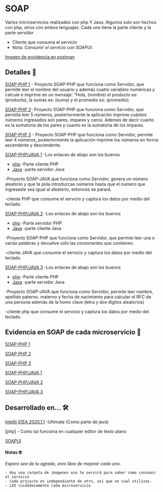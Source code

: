 # SOAP

Varios microservicios realizados con php Y Java.
Algunos solo son hechos con php, otros con ambos lenguajes. 
Cada uno tiene la parte cliente y la parte servidor


  - Cliente que consuma el servicio
  - Nota:  _Consumir el servicio con SOAPUI._

[Imagen de envidencia en postman](https://github.com/UrielRivera2000/XML-RPC2/blob/main/EvidenciaEnPostman.png) 
## Detalles  🚀

[SOAP-PHP 1](https://github.com/UrielRivera2000/SOAP/tree/main/PHP/SOAPEJ1) - Proyecto SOAP-PHP que funciona como Servidor, que permite leer el nombre del usuario y además cuatro variables numéricas y calcule e imprime en un mensaje: “Hola, (nombre) el producto es: (producto), la sumas es: (suma) y el promedio es: (promedio).

[SOAP-PHP 2](https://github.com/UrielRivera2000/SOAP/tree/main/PHP/SOAPEJE2)- Proyecto SOAP-PHP que funciona como Servidor, que permita leer 5 números, posteriormente la aplicación imprime cuántos números ingresados son pares, impares y ceros. Además de decir cuanto es la sumatoria de los pares y cuanto es la sumatoria de los impares.

[SOAP-PHP 3](https://github.com/UrielRivera2000/SOAP/tree/main/PHP/SOAPEJ3) - Proyecto SOAP-PHP que funciona como Servidor, permite leer 4 números, posteriormente la aplicación imprime los números en forma ascendente y descendente.

[SOAP-PHP/JAVA 1](.) -Los enlaces de abajo son los buenos
  - [php](https://github.com/UrielRivera2000/SOAP/tree/main/PHP/SOAPJAVA2) -Parte cliente PHP 
  - [Java](https://github.com/UrielRivera2000/SOAP/tree/main/JAVA/SOAP-JAVA4) -parte servidor Java

-Proyecto SOAP-JAVA que funciona como Servidor, genera un número aleatorio y que te pida introduzcas números hasta que el número que ingresaste sea igual al aleatorio, entonces se parará.

-cliente PHP que consume el servicio y captura los datos por medio del teclado.

[SOAP-PHP/JAVA 2](.) -Los enlaces de abajo son los buenos
  - [php](https://github.com/UrielRivera2000/SOAP/tree/main/PHP/SOAPEJ5) -Parte servidor PHP 
  - [Java](https://github.com/UrielRivera2000/SOAP/tree/main/JAVA/SOAP5) -parte cliente Java

-Proyecto SOAP-PHP que funciona como Servidor, que permite leer una o varias palabras y devuelve solo las consonantes que contienen.

-cliente JAVA que consume el servicio y captura los datos por medio del teclado.

[SOAP-PHP/JAVA 3](.) -Los enlaces de abajo son los buenos
  - [php](https://github.com/UrielRivera2000/SOAP/tree/main/PHP/SOAPJAVA3) -Parte cliente PHP 
  - [Java](https://github.com/UrielRivera2000/SOAP/tree/main/JAVA/SOAP6) -parte servidor Java

-Proyecto SOAP-JAVA que funciona como Servidor, permite leer nombre, apellido paterno, materno y fecha de nacimiento para calcular el RFC de una persona además de la homo clave (letra y dos dígitos aleatorios)

-cliente php que consume el servicio y captura los datos por medio del teclado.

## Evidencia en SOAP de cada microservicio 📌
[SOAP-PHP 1](https://github.com/UrielRivera2000/SOAP/blob/main/img/EvidenciaSOAPUI1.2.jpg)

[SOAP-PHP 2](https://github.com/UrielRivera2000/SOAP/blob/main/img/EvidenciaSOAPUI2.jpg)

[SOAP-PHP 3](https://github.com/UrielRivera2000/SOAP/blob/main/img/EvidenciaSOAPUI3.jpg)

[SOAP-PHP/JAVA 1](https://github.com/UrielRivera2000/SOAP/blob/main/img/pruebaCorrecta4.jpg)

[SOAP-PHP/JAVA 2](https://github.com/UrielRivera2000/SOAP/blob/main/img/Prueba5.jpg)

[SOAP-PHP/JAVA 3](https://github.com/UrielRivera2000/SOAP/blob/main/img/Prueba%20RFC-SoapUI.jpg)

## Desarrollado en... 🛠️
[Intellij IDEA 2020.1.1](https://www.jetbrains.com/idea/download/#section=windows) -Ultimate (Como parte de java)

[php] - Como tal funciona en cualquier editor de texto plano

[SOAPUI](https://www.soapui.org/downloads/soapui/)


#### Notas  🤓
_Espero sea de tu agrado, eres libre de mejorar cada uno._   

    - Hay una carpeta de imagenes esa te servirá para saber como consumir el servicio
    - Cada projecto es independiente de otro, así que ve cual utilizas.
    - LEE cuidadosamente cada microservicio